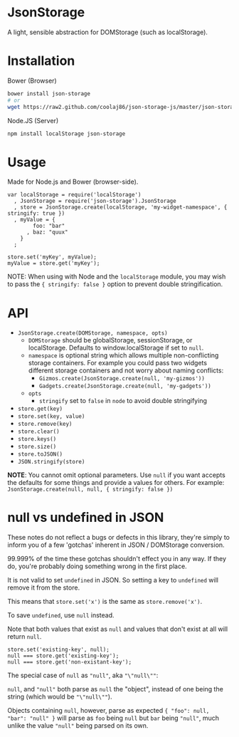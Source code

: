 JsonStorage
====

A light, sensible abstraction for DOMStorage (such as localStorage).

Installation
===

Bower (Browser)

```bash
bower install json-storage
# or
wget https://raw2.github.com/coolaj86/json-storage-js/master/json-storage.js
```

Node.JS (Server)

```bash
npm install localStorage json-storage
```

Usage
===

Made for Node.js and Bower (browser-side).

    var localStorage = require('localStorage')
      , JsonStorage = require('json-storage').JsonStorage
      , store = JsonStorage.create(localStorage, 'my-widget-namespace', { stringify: true })
      , myValue = {
            foo: "bar"
          , baz: "quux"
        }
      ;

    store.set('myKey', myValue); 
    myValue = store.get('myKey');

NOTE: When using with Node and the `localStorage` module,
you may wish to pass the `{ stringify: false }` option to prevent double stringification.

API
===

  * `JsonStorage.create(DOMStorage, namespace, opts)`
    * `DOMStorage` should be globalStorage, sessionStorage, or localStorage. Defaults to window.localStorage if set to `null`.
    * `namespace` is optional string which allows multiple non-conflicting storage containers. For example you could pass two widgets different storage containers and not worry about naming conflicts:
      * `Gizmos.create(JsonStorage.create(null, 'my-gizmos'))`
      * `Gadgets.create(JsonStorage.create(null, 'my-gadgets'))`
    * `opts`
      * `stringify` set to `false` in `node` to avoid double stringifying
  * `store.get(key)`
  * `store.set(key, value)`
  * `store.remove(key)`
  * `store.clear()`
  * `store.keys()`
  * `store.size()`
  * `store.toJSON()`
  * `JSON.stringify(store)`

**NOTE**: You cannot omit optional parameters. Use `null` if you want accepts the defaults for some things and provide a values for others. For example: `JsonStorage.create(null, null, { stringify: false })`

null vs undefined in JSON
===

These notes do not reflect a bugs or defects in this library,
they're simply to inform you of a few 'gotchas' inherent in JSON / DOMStorage conversion.

99.999% of the time these gotchas shouldn't effect you in any way.
If they do, you're probably doing something wrong in the first place.


It is not valid to set `undefined` in JSON. So setting a key to `undefined` will remove it from the store.

This means that `store.set('x')` is the same as `store.remove('x')`.

To save `undefined`, use `null` instead.


Note that both values that exist as `null` and values that don't exist at all will return `null`.

    store.set('existing-key', null);
    null === store.get('existing-key');
    null === store.get('non-existant-key');


The special case of `null` as `"null"`, aka `"\"null\""`:

`null`, and `"null"` both parse as `null` the "object", instead of one being the string (which would be `"\"null\""`).

Objects containing `null`, however, parse as expected `{ "foo": null, "bar": "null" }` will parse as `foo` being `null` but `bar` being `"null"`, much unlike the value `"null"` being parsed on its own.
